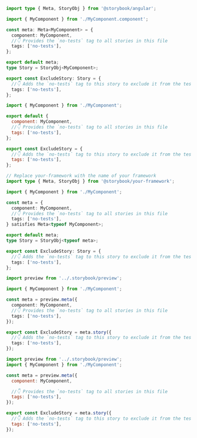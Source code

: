 ```ts filename="MyComponent.stories.ts" renderer="angular" language="ts"
import type { Meta, StoryObj } from '@storybook/angular';

import { MyComponent } from './MyComponent.component';

const meta: Meta<MyComponent> = {
  component: MyComponent,
  //👇 Provides the `no-tests` tag to all stories in this file
  tags: ['no-tests'],
};

export default meta;
type Story = StoryObj<MyComponent>;

export const ExcludeStory: Story = {
  //👇 Adds the `no-tests` tag to this story to exclude it from the tests when enabled in the test-runner configuration
  tags: ['no-tests'],
};
```

```js filename="MyComponent.stories.js|jsx" renderer="common" language="js" tabTitle="CSF 3"
import { MyComponent } from './MyComponent';

export default {
  component: MyComponent,
  //👇 Provides the `no-tests` tag to all stories in this file
  tags: ['no-tests'],
};

export const ExcludeStory = {
  //👇 Adds the `no-tests` tag to this story to exclude it from the tests when enabled in the test-runner configuration
  tags: ['no-tests'],
};
```

```ts filename="MyComponent.stories.ts|tsx" renderer="common" language="ts" tabTitle="CSF 3"
// Replace your-framework with the name of your framework
import type { Meta, StoryObj } from '@storybook/your-framework';

import { MyComponent } from './MyComponent';

const meta = {
  component: MyComponent,
  //👇 Provides the `no-tests` tag to all stories in this file
  tags: ['no-tests'],
} satisfies Meta<typeof MyComponent>;

export default meta;
type Story = StoryObj<typeof meta>;

export const ExcludeStory: Story = {
  //👇 Adds the `no-tests` tag to this story to exclude it from the tests when enabled in the test-runner configuration
  tags: ['no-tests'],
};
```

```ts filename="MyComponent.stories.ts|tsx" renderer="react" language="ts" tabTitle="CSF Next 🧪"
import preview from '../.storybook/preview';

import { MyComponent } from './MyComponent';

const meta = preview.meta({
  component: MyComponent,
  //👇 Provides the `no-tests` tag to all stories in this file
  tags: ['no-tests'],
});

export const ExcludeStory = meta.story({
  //👇 Adds the `no-tests` tag to this story to exclude it from the tests when enabled in the test-runner configuration
  tags: ['no-tests'],
});
```

<!-- JS snippets still needed while providing both CSF 3 & Next -->

```js filename="MyComponent.stories.js|jsx" renderer="react" language="js" tabTitle="CSF Next 🧪"
import preview from '../.storybook/preview';
import { MyComponent } from './MyComponent';

const meta = preview.meta({
  component: MyComponent,

  //👇 Provides the `no-tests` tag to all stories in this file
  tags: ['no-tests'],
});

export const ExcludeStory = meta.story({
  //👇 Adds the `no-tests` tag to this story to exclude it from the tests when enabled in the test-runner configuration
  tags: ['no-tests'],
});
```
